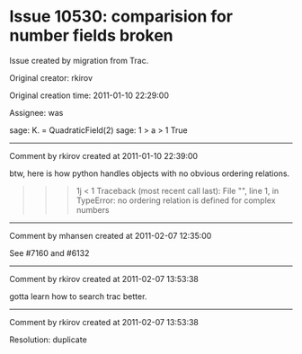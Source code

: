 # Issue 10530: comparision for number fields broken

Issue created by migration from Trac.

Original creator: rkirov

Original creation time: 2011-01-10 22:29:00

Assignee: was

sage: K.<a> = QuadraticField(2)
sage: 1 > a > 1
True


---

Comment by rkirov created at 2011-01-10 22:39:00

btw, here is how python handles objects with no obvious ordering relations.

>>> 1j < 1
Traceback (most recent call last):
  File "<stdin>", line 1, in <module>
TypeError: no ordering relation is defined for complex numbers


---

Comment by mhansen created at 2011-02-07 12:35:00

See #7160 and #6132


---

Comment by rkirov created at 2011-02-07 13:53:38

gotta learn how to search trac better.


---

Comment by rkirov created at 2011-02-07 13:53:38

Resolution: duplicate
